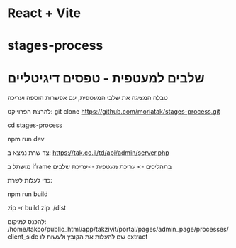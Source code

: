 # React + Vite
# stages-process
# שלבים למעטפית - טפסים דיגיטליים

טבלה המציגה את שלבי המעטפית, עם אפשרות הוספה ועריכה

להרצת הפרוייקט:
 git clone https://github.com/moriatak/stages-process.git

 cd stages-process

 npm run dev

 צד שרת נמצא ב: 
 https://tak.co.il/td/api/admin/server.php

מושתל ב iframe בתהליכים -> עריכת מעטפית ->עריכת שלבים

כדי לעלות לשרת:

npm run build 

zip -r build.zip ./dist

להכנס למיקום:
/home/takco/public_html/app/takzivit/portal/pages/admin_page/processes/client_side
שם להעלות את הקובץ ולעשות לו extract



